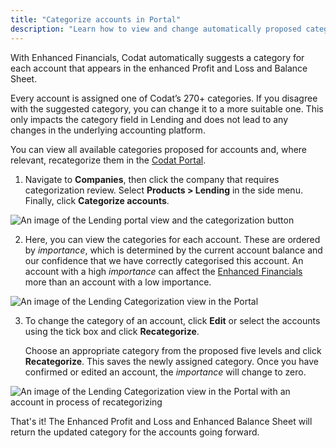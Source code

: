 ```yaml
---
title: "Categorize accounts in Portal"
description: "Learn how to view and change automatically proposed categories for enhanced balance sheet and profit and loss statements"
---
```

With Enhanced Financials, Codat automatically suggests a category for each account that appears in the enhanced Profit and Loss and Balance Sheet. 

Every account is assigned one of Codat’s 270+ categories.  If you disagree with the suggested category, you can change it to a more suitable one. This only impacts the category field in Lending and does not lead to any changes in the underlying accounting platform.

You can view all available categories proposed for accounts and, where relevant, recategorize them in the <a href="https://app.codat.io/" target="_blank">Codat Portal</a>. 

1. Navigate to **Companies**, then click the company that requires categorization review. Select **Products > Lending** in the side menu. Finally, click **Categorize accounts**. 

![An image of the Lending portal view and the categorization button](/img/lending/acct-categorization-v3-1.png)

2. Here, you can view the categories for each account.  These are ordered by _importance_, which is determined by the current account balance and our confidence that we have correctly categorised this account.  An account with a high _importance_ can affect the [Enhanced Financials](/lending/enhanced-financials/overview) more than an account with a low importance.

![An image of the Lending Categorization view in the Portal](/img/lending/acct-categorization-v3-2.png)

3. To change the category of an account, click **Edit** or select the accounts using the tick box and click **Recategorize**. 

   Choose an appropriate category from the proposed five levels and click **Recategorize**.  This saves the newly assigned category.  Once you have confirmed or edited an account, the _importance_ will change to zero.


![An image of the Lending Categorization view in the Portal with an account in process of recategorizing](/img/lending/acct-categorization-v3-3.png)

That's it! The Enhanced Profit and Loss and Enhanced Balance Sheet will return the updated category for the accounts going forward.
